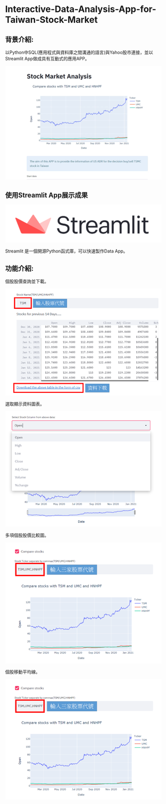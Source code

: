 # Interactive-Data-Analysis-App-for-Taiwan-Stock-Market


## 背景介紹:
以Python中SQL(應用程式與資料庫之間溝通的語言)與Yahoo股市連接，並以Streamlit App做成具有互動式的應用APP。

![image](https://github.com/tddwso/Interactive-Data-Analysis-App-for-Taiwan-Stock-Market/blob/main/stock%20logo.PNG)

## 使用Streamlit App展示成果

![image](https://github.com/tddwso/Uniqlo-Label-Defect-Classification-by-Deep-Learning/blob/main/Stream%20Logo.png)

Streamlit 是一個開源Python函式庫，可以快速製作Data App。

## 功能介紹:
個股股價查詢並下載。

![image](https://github.com/tddwso/Interactive-Data-Analysis-App-for-Taiwan-Stock-Market/blob/main/%E8%82%A1%E5%83%B9%E6%9F%A5%E8%A9%A2.PNG)

選取顯示資料圖表。

![image](https://github.com/tddwso/Interactive-Data-Analysis-App-for-Taiwan-Stock-Market/blob/main/%E9%81%B8%E5%8F%96.PNG)

多項個股股價比較圖。

![image](https://github.com/tddwso/Interactive-Data-Analysis-App-for-Taiwan-Stock-Market/blob/main/%E5%A4%9A%E9%A0%85.PNG)

個股移動平均線。

![image](https://github.com/tddwso/Interactive-Data-Analysis-App-for-Taiwan-Stock-Market/blob/main/%E5%A4%9A%E9%A0%85.PNG)


